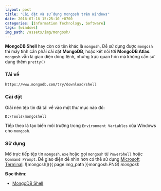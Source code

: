 ```yaml
---
layout: post
title: "Cài đặt và sử dụng mongosh trên Windows"
date: 2016-07-16 15:25:10 +0700
categories: [Information Technology, Software]
tags: [windows]
img_path: /assets/img/mongosh/
---
```


**MongoDB Shell** hay còn có tên khác là `mongosh`.
Để sử dụng được `mongosh` thì máy tính cần phải cài đặt **MongoDB**, hoặc kết nối tới **MongoDB Atlas**.
`mongosh` vẫn là giao diện dòng lệnh, nhưng trực quan hơn mà không cần sử dụng thêm `pretty()`

### Tải về
```
https://www.mongodb.com/try/download/shell
```

### Cài đặt
Giải nén tệp tin đã tải về vào một thư mục nào đó: 
```
D:\Tools\mongoshell
```
Tiếp theo là tạo biến môi trường trong `Environment Variables` của Windows cho `mongosh`.

### Sử dụng
Mở trực tiếp tệp tin `mongosh.exe` hoặc gọi `mongosh` từ `PowerShell` hoặc `Command Prompt`.
Để giao diện dễ nhìn hơn có thể sử dụng [Microsoft Terminal](https://www.microsoft.com/en-us/p/windows-terminal/9n0dx20hk701).
![mongosh]({{ page.img_path }}mongosh.PNG)
_mongosh_

**Đọc thêm**:
- [MongoDB Shell](https://www.mongodb.com/docs/mongodb-shell/)
